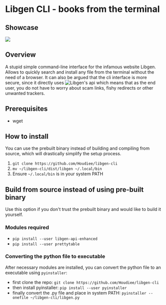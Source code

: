 # Libgen CLI - books from the terminal

## Showcase
![](./showcase.gif)

## Overview
A stupid simple command-line interface for the infamous website Libgen. Allows to quickly search and install any file from the terminal without the need of a browser. It can also be argued that the cli interface is more secure, since it directly uses ![Libgen's api](https://github.com/Factual0367/libgen-api-enhanced) which means that as the end user, you do not have to worry about scam links, fishy redirects or other unwanted trackers.

## Prerequisites
* wget

## How to install
You can use the prebuilt binary instead of building and compiling from source, which will drastically simplify the setup process.
1. ```git clone https://github.com/Houdiee/libgen-cli```
2. ```mv ~/libgen-cli/dist/libgen ~/.local/bin```
3. Ensure ```~/.local/bin``` is in your system PATH

## Build from source instead of using pre-built binary
Use this option if you don't trust the prebuilt binary and would like to build it yourself.
### Modules required
* ```pip install --user libgen-api-enhanced```
* ```pip install --user prettytable```

### Converting the python file to executable
After necessary modules are installed, you can convert the python file to an executable using ```pyinstaller```:
* first clone the repo: ```git clone https://github.com/Houdiee/libgen-cli```
* then install pyinstaller: ```pip install --user pyinstaller```
* finally convert the .py file and place in system PATH: ```pyinstaller --onefile ~/libgen-cli/libgen.py```
